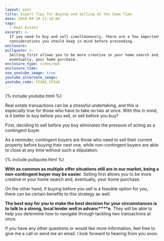 ```yaml
---
layout: post
title: Expert Tips for Buying and Selling at the Same Time
date: 2018-09-10 21:18:04
tags:
  - Real Estate
excerpt: >-
  If you need to buy and sell simultaneously, there are a few important
  considerations you should keep in mind before proceeding.
enclosure:
pullquote: >-
  Selling first allows you to be more creative in your home search and,
  eventually, your home purchase.
enclosure_type: video/mp4
enclosure_time:
use_youtube_image: true
youtube_alternate_image:
youtube_code: FEdAG_lF9xQ
---
```


{% include youtube.html %}

Real estate transactions can be a stressful undertaking, and this is especially true for those who have to take on two at once. With this in mind, is it better to buy before you sell, or sell before you buy?

First, deciding to sell before you buy eliminates the pressure of acting as a contingent buyer.

As a reminder, contingent buyers are those who need to sell their current property before buying their next one, while non-contingent buyers are able to close at any time without such a stipulation.

{% include pullquote.html %}

**With as common as multiple offer situations still are in our market, being a non-contingent buyer may be easier**. Selling first allows you to be more creative in your home search and, eventually, your home purchase.

On the other hand, if buying before you sell is a feasible option for you, there can be certain benefits to this strategy as well.

**The best way for you to make the best decision for your circumstances is to talk to a strong, local lender well in advanc****e**. They will be able to help you determine how to navigate through tackling two transactions at once.

If you have any other questions or would like more information, feel free to give me a call or send me an email. I look forward to hearing from you soon.